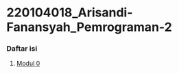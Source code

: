 # 220104018_Arisandi-Fanansyah_Pemrograman-2

### Daftar isi
1. [Modul 0](https://github.com/Arisandi-Fanansyah/20104018_Arisandi-Fanansyah_Modul-0/blob/main/README.md)
